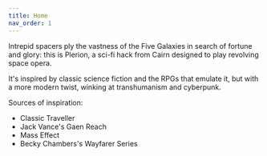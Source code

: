 ```yaml
---
title: Home
nav_order: 1
---
```


Intrepid spacers ply the vastness of the Five Galaxies in search of fortune and glory: this is Plerion, a sci-fi hack from Cairn designed to play revolving space opera.

It's inspired by classic science fiction and the RPGs that emulate it, but with a more modern twist, winking at transhumanism and cyberpunk.

Sources of inspiration:
- Classic Traveller
- Jack Vance's Gaen Reach
- Mass Effect
- Becky Chambers's Wayfarer Series
